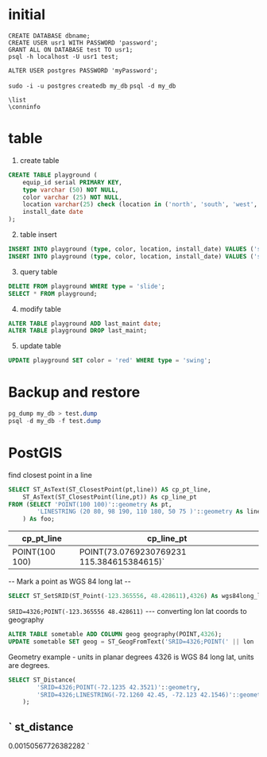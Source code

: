 # initial
`CREATE DATABASE dbname;`  
`CREATE USER usr1 WITH PASSWORD 'password';`  
`GRANT ALL ON DATABASE test TO usr1;`  
`psql -h localhost -U usr1 test;`  

`ALTER USER postgres PASSWORD 'myPassword';`

`sudo -i -u postgres`
`createdb my_db`
`psql -d my_db`

`\list`  
`\conninfo`

# table  
1. create table
```SQL
CREATE TABLE playground (
    equip_id serial PRIMARY KEY,
    type varchar (50) NOT NULL,
    color varchar (25) NOT NULL,
    location varchar(25) check (location in ('north', 'south', 'west', 'east', 'northeast', 'southeast', 'southwest', 'northwest')),
    install_date date
);
```
2. table insert
```SQL
INSERT INTO playground (type, color, location, install_date) VALUES ('slide', 'blue', 'south', '2014-04-28');
INSERT INTO playground (type, color, location, install_date) VALUES ('swing', 'yellow', 'northwest', '2010-08-16');
```
3. query table
```SQL
DELETE FROM playground WHERE type = 'slide';
SELECT * FROM playground;
```

4. modify table
```SQL
ALTER TABLE playground ADD last_maint date;
ALTER TABLE playground DROP last_maint;
```

5. update table
```SQL
UPDATE playground SET color = 'red' WHERE type = 'swing';
```

# Backup and restore
```SQL
pg_dump my_db > test.dump
psql -d my_db -f test.dump
```

# PostGIS  
find closest point in a line
```SQL
SELECT ST_AsText(ST_ClosestPoint(pt,line)) AS cp_pt_line,
	ST_AsText(ST_ClosestPoint(line,pt)) As cp_line_pt
FROM (SELECT 'POINT(100 100)'::geometry As pt,
		'LINESTRING (20 80, 98 190, 110 180, 50 75 )'::geometry As line
	) As foo;
```
|   cp_pt_line   |                cp_line_pt                  |
|----------------|------------------------------------------  |
| POINT(100 100) | POINT(73.0769230769231 115.384615384615)`  |

-- Mark a point as WGS 84 long lat --
```SQL
SELECT ST_SetSRID(ST_Point(-123.365556, 48.428611),4326) As wgs84long_lat;
```
`SRID=4326;POINT(-123.365556 48.428611)`
--- converting lon lat coords to geography
```SQL
ALTER TABLE sometable ADD COLUMN geog geography(POINT,4326);
UPDATE sometable SET geog = ST_GeogFromText('SRID=4326;POINT(' || lon || ' ' || lat || ')');
```

Geometry example - units in planar degrees 4326 is WGS 84 long lat, units are degrees.
```SQL
SELECT ST_Distance(
		'SRID=4326;POINT(-72.1235 42.3521)'::geometry,
		'SRID=4326;LINESTRING(-72.1260 42.45, -72.123 42.1546)'::geometry
	);
```
`
st_distance
-----------------
0.00150567726382282
`